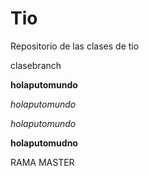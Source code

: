 # Tio
Repositorio de las clases de tio 

clasebranch

**holaputomundo**

_holaputomundo_

*holaputomundo*

__holaputomudno__

RAMA MASTER